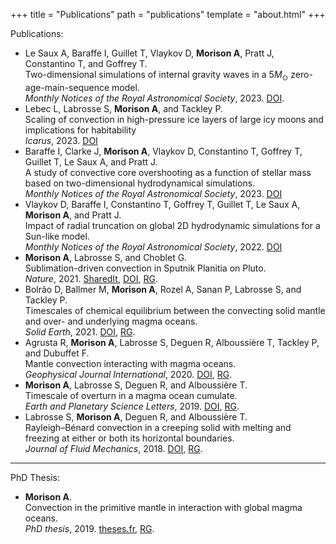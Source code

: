+++
title = "Publications"
path = "publications"
template = "about.html"
+++

Publications:

- Le Saux A, Baraffe I, Guillet T, Vlaykov D, **Morison A**, Pratt J, Constantino T, and Goffrey T.\
  Two-dimensional simulations of internal gravity waves in a $5 M_\odot$ zero-age-main-sequence model.\
  _Monthly Notices of the Royal Astronomical Society_, 2023.
  [DOI](https://doi.org/10.1093/mnras/stad1067).
- Lebec L, Labrosse S, **Morison A**, and Tackley P.\
  Scaling of convection in high-pressure ice layers of large icy moons and implications for habitability\
  _Icarus_, 2023.
  [DOI](https://doi.org/10.1016/j.icarus.2023.115494)
- Baraffe I, Clarke J, **Morison A**, Vlaykov D, Constantino T, Goffrey T, Guillet T, Le Saux A, and Pratt J.\
  A study of convective core overshooting as a function of stellar mass based on two-dimensional hydrodynamical simulations.\
  _Monthly Notices of the Royal Astronomical Society_, 2023.
  [DOI](https://doi.org/10.1093/mnras/stad009)
- Vlaykov D, Baraffe I, Constantino T, Goffrey T, Guillet T, Le Saux A, **Morison A**, and Pratt J.\
  Impact of radial truncation on global 2D hydrodynamic simulations for a Sun-like model.\
  _Monthly Notices of the Royal Astronomical Society_, 2022.
  [DOI](https://doi.org/10.1093/mnras/stac1278)
- **Morison A**, Labrosse S, and Choblet G.\
  Sublimation-driven convection in Sputnik Planitia on Pluto.\
  _Nature_, 2021.
  [SharedIt](https://rdcu.be/cDhK6),
  [DOI](https://doi.org/10.1038/s41586-021-04095-w),
  [RG](https://www.researchgate.net/publication/357061669_Sublimation-driven_convection_in_Sputnik_Planitia_on_Pluto).
- Bolrão D,  Ballmer M, **Morison A**, Rozel A, Sanan P, Labrosse S, and
  Tackley P.\
  Timescales of chemical equilibrium between the convecting solid mantle and
  over- and underlying magma oceans.\
  _Solid Earth_, 2021.
  [DOI](https://doi.org/10.5194/se-12-421-2021),
  [RG](https://www.researchgate.net/publication/349512371_Timescales_of_chemical_equilibrium_between_the_convecting_solid_mantle_and_over-_and_underlying_magma_oceans).
- Agrusta R, **Morison A**, Labrosse S, Deguen R, Alboussière T, Tackley P, and
  Dubuffet F.\
  Mantle convection interacting with magma oceans.\
  _Geophysical Journal International_, 2020.
  [DOI](https://doi.org/10.1093/gji/ggz549),
  [RG](https://www.researchgate.net/publication/345386430_Mantle_convection_interacting_with_magma_oceans).
- **Morison A**, Labrosse S, Deguen R, and Alboussière T.\
  Timescale of overturn in a magma ocean cumulate.\
  _Earth and Planetary Science Letters_, 2019.
  [DOI](http://doi.org/10.1016/j.epsl.2019.03.037),
  [RG](https://www.researchgate.net/publication/332267856_Timescale_of_overturn_in_a_magma_ocean_cumulate).
- Labrosse S, **Morison A**, Deguen R, and Alboussière T.\
  Rayleigh–Bénard convection in a creeping solid with melting and freezing at
  either or both its horizontal boundaries.\
  _Journal of Fluid Mechanics_, 2018.
  [DOI](https://doi.org/10.1017/jfm.2018.258),
  [RG](https://www.researchgate.net/publication/324929250_Rayleigh-Benard_convection_in_a_creeping_solid_with_melting_and_freezing_at_either_or_both_its_horizontal_boundaries).

---

PhD Thesis:

- **Morison A**.\
  Convection in the primitive mantle in interaction with global magma oceans.\
  _PhD thesis_, 2019.
  [theses.fr](https://theses.fr/2019LYSEN061),
  [RG](https://www.researchgate.net/publication/339377096_Convection_in_the_primitive_mantle_in_interaction_with_global_magma_oceans).
